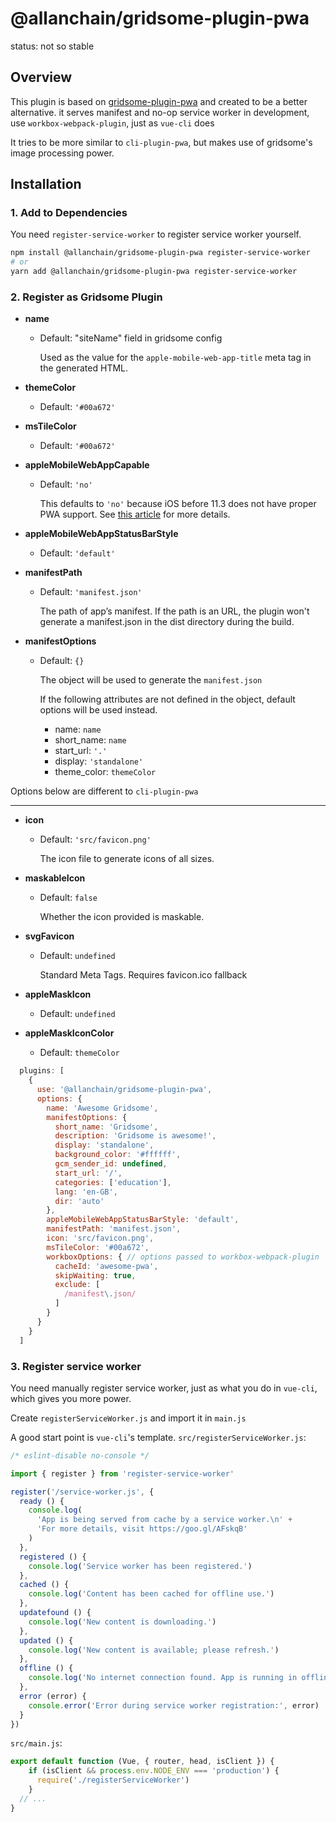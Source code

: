 # @allanchain/gridsome-plugin-pwa

status: not so stable

## Overview

This plugin is based on [gridsome-plugin-pwa](https://github.com/rishabh3112/gridsome-plugin-pwa) and created to be a better alternative. it serves manifest and no-op service worker in development, use `workbox-webpack-plugin`, just as `vue-cli` does

It tries to be more similar to `cli-plugin-pwa`, but makes use of gridsome's image processing power.

## Installation

### 1. Add to Dependencies

You need `register-service-worker` to register service worker yourself.

```bash
npm install @allanchain/gridsome-plugin-pwa register-service-worker
# or
yarn add @allanchain/gridsome-plugin-pwa register-service-worker
```

### 2. Register as Gridsome Plugin

- **name**

  - Default: "siteName" field in gridsome config

    Used as the value for the `apple-mobile-web-app-title` meta tag in the generated HTML.

- **themeColor**

  - Default: `'#00a672'`

- **msTileColor**

  - Default: `'#00a672'`

- **appleMobileWebAppCapable**

  - Default: `'no'`

    This defaults to `'no'` because iOS before 11.3 does not have proper PWA support. See [this article](https://medium.com/@firt/dont-use-ios-web-app-meta-tag-irresponsibly-in-your-progressive-web-apps-85d70f4438cb) for more details.

- **appleMobileWebAppStatusBarStyle**

  - Default: `'default'`

- **manifestPath**

  - Default: `'manifest.json'`

    The path of app’s manifest. If the path is an URL, the plugin won't generate a manifest.json in the dist directory during the build.

- **manifestOptions**

  - Default: `{}`

    The object will be used to generate the `manifest.json`

    If the following attributes are not defined in the object, default options will be used instead.
      - name: `name`
      - short_name: `name`
      - start_url: `'.'`
      - display: `'standalone'`
      - theme_color: `themeColor`

Options below are different to `cli-plugin-pwa`

---

- **icon**

  - Default: `'src/favicon.png'`

    The icon file to generate icons of all sizes.

- **maskableIcon**

  - Default: `false`

    Whether the icon provided is maskable.

- **svgFavicon**

  - Default: `undefined`

    Standard Meta Tags. Requires favicon.ico fallback

- **appleMaskIcon**

  - Default: `undefined`

- **appleMaskIconColor**

  - Default: `themeColor`


```js
  plugins: [
    {
      use: '@allanchain/gridsome-plugin-pwa',
      options: {
        name: 'Awesome Gridsome',
        manifestOptions: {
          short_name: 'Gridsome',
          description: 'Gridsome is awesome!',
          display: 'standalone',
          background_color: '#ffffff',
          gcm_sender_id: undefined,
          start_url: '/',
          categories: ['education'],
          lang: 'en-GB',
          dir: 'auto'
        },
        appleMobileWebAppStatusBarStyle: 'default',
        manifestPath: 'manifest.json',
        icon: 'src/favicon.png',
        msTileColor: '#00a672',
        workboxOptions: { // options passed to workbox-webpack-plugin
          cacheId: 'awesome-pwa',
          skipWaiting: true,
          exclude: [
            /manifest\.json/
          ]
        }
      }
    }
  ]
```

### 3. Register service worker

You need manually register service worker, just as what you do in `vue-cli`, which gives you more power.

Create `registerServiceWorker.js` and import it in `main.js`

A good start point is `vue-cli`'s template. `src/registerServiceWorker.js`:

```js
/* eslint-disable no-console */

import { register } from 'register-service-worker'

register('/service-worker.js', {
  ready () {
    console.log(
      'App is being served from cache by a service worker.\n' +
      'For more details, visit https://goo.gl/AFskqB'
    )
  },
  registered () {
    console.log('Service worker has been registered.')
  },
  cached () {
    console.log('Content has been cached for offline use.')
  },
  updatefound () {
    console.log('New content is downloading.')
  },
  updated () {
    console.log('New content is available; please refresh.')
  },
  offline () {
    console.log('No internet connection found. App is running in offline mode.')
  },
  error (error) {
    console.error('Error during service worker registration:', error)
  }
})

```

`src/main.js`:

```js
export default function (Vue, { router, head, isClient }) {
    if (isClient && process.env.NODE_ENV === 'production') {
      require('./registerServiceWorker')
    }
  // ...
}
```
